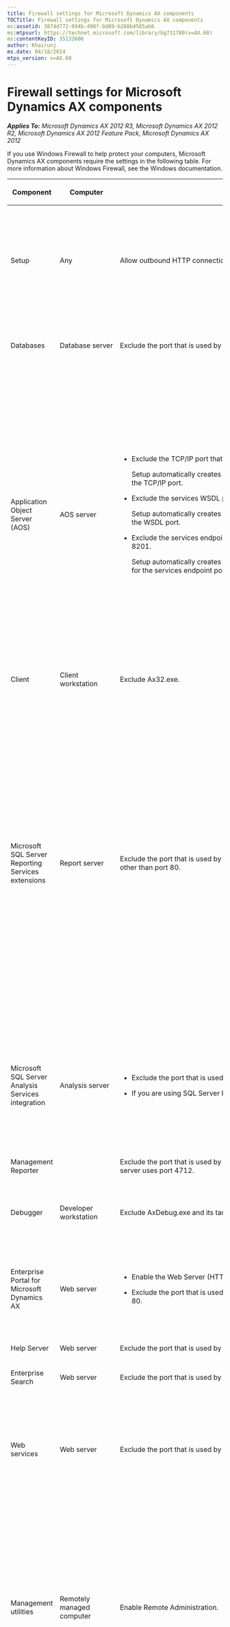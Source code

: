 ```yaml
---
title: Firewall settings for Microsoft Dynamics AX components
TOCTitle: Firewall settings for Microsoft Dynamics AX components
ms:assetid: 3874d772-094b-490f-bd89-b288b4585ab6
ms:mtpsurl: https://technet.microsoft.com/library/Gg731780(v=AX.60)
ms:contentKeyID: 35132606
author: Khairunj
ms.date: 04/18/2014
mtps_version: v=AX.60
---
```


# Firewall settings for Microsoft Dynamics AX components 


_**Applies To:** Microsoft Dynamics AX 2012 R3, Microsoft Dynamics AX 2012 R2, Microsoft Dynamics AX 2012 Feature Pack, Microsoft Dynamics AX 2012_

If you use Windows Firewall to help protect your computers, Microsoft Dynamics AX components require the settings in the following table. For more information about Windows Firewall, see the Windows documentation.

<table>
<colgroup>
<col style="width: 25%" />
<col style="width: 25%" />
<col style="width: 25%" />
<col style="width: 25%" />
</colgroup>
<thead>
<tr class="header">
<th><p>Component</p></th>
<th><p>Computer</p></th>
<th><p>Firewall setting</p></th>
<th><p>Notes</p></th>
</tr>
</thead>
<tbody>
<tr class="odd">
<td><p>Setup</p></td>
<td><p>Any</p></td>
<td><p>Allow outbound HTTP connections.</p></td>
<td><p>To access the documentation that is available from the Setup wizard, you must be able to connect to the Internet from the computer where you are running Setup.</p></td>
</tr>
<tr class="even">
<td><p>Databases</p></td>
<td><p>Database server</p></td>
<td><p>Exclude the port that is used by Microsoft SQL Server. By default, SQL Server uses port 1433.</p></td>
<td><p>For more information, see the SQL Server documentation.</p></td>
</tr>
<tr class="odd">
<td><p>Application Object Server (AOS)</p></td>
<td><p>AOS server</p></td>
<td><ul>
<li><p>Exclude the TCP/IP port that is used by the AOS instance. By default, AOS uses port 2712.</p>
<p>Setup automatically creates the inbound rule &quot;Dynamics AX 6.0 –MicrosoftDynamicsAX (RPC)&quot; for the TCP/IP port.</p></li>
<li><p>Exclude the services WSDL port that is used by the AOS instance. By default, AOS uses port 8101.</p>
<p>Setup automatically creates the inbound rule &quot;Dynamics AX 6.0 –MicrosoftDynamicsAX (WSDL)&quot; for the WSDL port.</p></li>
<li><p>Exclude the services endpoint port that is used by the AOS instance. By default, AOS uses port 8201.</p>
<p>Setup automatically creates the inbound rule &quot;Dynamics AX 6.0 –MicrosoftDynamicsAX (NetTCP)&quot; for the services endpoint port.</p></li>
</ul></td>
<td><p>Windows Firewall must be enabled on the computer. Each AOS instance must use a different port number.</p>
<div class="alert">

> [!NOTE]
> <P>By default, every time that you install an additional AOS instance on a computer, the TCP/IP port number and the services endpoint port numbers are incremented by 1. For example, by default, the second AOS instance on a computer is assigned to TCP/IP port 2713.</P>


</div></td>
</tr>
<tr class="even">
<td><p>Client</p></td>
<td><p>Client workstation</p></td>
<td><p>Exclude Ax32.exe.</p></td>
<td><p>The client uses a TCP port to connect to the AOS instance.</p></td>
</tr>
<tr class="odd">
<td><p>Microsoft SQL Server Reporting Services extensions</p></td>
<td><p>Report server</p></td>
<td><p>Exclude the port that is used by Reporting Services virtual directories, if Reporting Services uses a port other than port 80.</p></td>
<td><p>If you are installing Reporting Services extensions in a perimeter network, you may need to add a firewall policy that enables you to connect to the Microsoft Dynamics AX database. For example, if you are using Forefront Threat Management Gateway (TMG), you must add a <strong>Non-Web Server Protocol Rule</strong>. For more information, see <a href="http://technet.microsoft.com/en-us/library/cc441596.aspx">Configuring SQL Server publishing</a> in the Forefront TMG documentation.</p></td>
</tr>
<tr class="even">
<td><p>Microsoft SQL Server Analysis Services integration</p></td>
<td><p>Analysis server</p></td>
<td><ul>
<li><p>Exclude the port that is used by Analysis Services. By default, Analysis Services uses port 2383.</p></li>
<li><p>If you are using SQL Server Browser, you must also exclude port 2382.</p></li>
</ul></td>
<td><p>For more information about how to configure access to Analysis Services through Windows Firewall, see the SQL Server documentation on MSDN.</p></td>
</tr>
<tr class="odd">
<td><p>Management Reporter</p></td>
<td><p></p></td>
<td><p>Exclude the port that is used by the Management Reporter application server. By default, the application server uses port 4712.</p></td>
<td><p></p></td>
</tr>
<tr class="even">
<td><p>Debugger</p></td>
<td><p>Developer workstation</p></td>
<td><p>Exclude AxDebug.exe and its target programs, such as Ax32.exe and AxServ32.exe.</p></td>
<td><p>The debugger uses a dynamically allocated TCP port.</p></td>
</tr>
<tr class="odd">
<td><p>Enterprise Portal for Microsoft Dynamics AX</p></td>
<td><p>Web server</p></td>
<td><ul>
<li><p>Enable the Web Server (HTTP).</p></li>
<li><p>Exclude the port that is used by the Enterprise Portal website, if the site uses a port other than port 80.</p></li>
</ul></td>
<td><p>If you do not enable the Web Server in Windows Firewall, you can view the site only from the local server.</p></td>
</tr>
<tr class="even">
<td><p>Help Server</p></td>
<td><p>Web server</p></td>
<td><p>Exclude the port that is used by the Help Server web site, if the site uses a port other than port 80.</p></td>
<td><p></p></td>
</tr>
<tr class="odd">
<td><p>Enterprise Search</p></td>
<td><p>Web server</p></td>
<td><p>Exclude the port that is used by the Search web site, if the site uses a port other than port 80.</p></td>
<td><p></p></td>
</tr>
<tr class="even">
<td><p>Web services</p></td>
<td><p>Web server</p></td>
<td><p>Exclude the port that is used by the services web site, if the site uses a port other than port 80.</p></td>
<td><p>External programs use this port to consume the Microsoft Dynamics AX web services that are based on Internet Information Services (IIS).</p></td>
</tr>
<tr class="odd">
<td><p>Management utilities</p></td>
<td><p>Remotely managed computer</p></td>
<td><p>Enable Remote Administration.</p></td>
<td><p>You must enable Remote Administration on computers that are administered remotely by using Windows PowerShell. For example, enable Remote Administration on a computer if you deploy reports to that computer from another computer where Windows PowerShell is installed.</p></td>
</tr>
<tr class="even">
<td><p>Synch Service</p></td>
<td><p>Head-office communications server</p></td>
<td><ul>
<li><p>Exclude the port that is used by Microsoft SQL Server. By default, SQL Server uses port 1433.</p></li>
<li><p>Exclude the port that is used by Synch Service. By default, Synch Service uses port 16750.</p></li>
<li><p>Exclude the port that is used by Real-time Service. By default, Real-time Service uses port 1239.</p></li>
</ul></td>
<td><p>For instructions, see the <a href="http://go.microsoft.com/fwlink/?linkid=237283">PCI Implementation Guide for Microsoft Dynamics AX 2012 Feature Pack</a>.</p></td>
</tr>
<tr class="odd">
<td><p>Synch Service</p></td>
<td><p>Store communications server</p></td>
<td><ul>
<li><p>Enable Internet Protocol security (IPsec).</p></li>
<li><p>Exclude the port that is used by Microsoft SQL Server. By default, SQL Server uses port 1433.</p></li>
<li><p>Exclude the port that is used by Synch Service. By default, Synch Service uses port 16750.</p></li>
</ul></td>
<td><p>For more information, see the <a href="http://go.microsoft.com/fwlink/?linkid=237283">PCI Implementation Guide for Microsoft Dynamics AX 2012 Feature Pack</a>.</p></td>
</tr>
<tr class="even">
<td><p>Real-time Service</p></td>
<td><p></p></td>
<td><p>Exclude the port that is used by Real-time Service, if the site uses a port other than port 80.</p></td>
<td><p>For more information, see the <a href="http://go.microsoft.com/fwlink/?linkid=237283">PCI Implementation Guide for Microsoft Dynamics AX 2012 Feature Pack</a>.</p></td>
</tr>
<tr class="odd">
<td><p>Async Server</p></td>
<td><p></p></td>
<td><p>Exclude the HTTPS port that is used by Async Server.</p>
<p>Exclude the TCP port, if Async Server uses the TCP protocol.</p></td>
<td><p></p></td>
</tr>
<tr class="even">
<td><p>Retail POS</p></td>
<td><p>Store communications server</p></td>
<td><p>Exclude the port that is used by Microsoft SQL Server. By default, SQL Server uses port 1433.</p>
<p>Exclude the port that is used by Synch Service. By default, Synch Service uses port 16750.</p></td>
<td><p>For more information, see the <a href="http://go.microsoft.com/fwlink/?linkid=237283">PCI Implementation Guide for Microsoft Dynamics AX 2012 Feature Pack</a>.</p></td>
</tr>
<tr class="odd">
<td><p>Retail POS</p></td>
<td><p>Store database server</p></td>
<td><p>Exclude the port that is used by Microsoft SQL Server. By default, SQL Server uses port 1433.</p>
<p>On a register that has its own local database, you only need to open the firewall to SQL Server if Synch Service is on a computer other than the register.</p></td>
<td><p>For more information, see the <a href="http://go.microsoft.com/fwlink/?linkid=237283">PCI Implementation Guide for Microsoft Dynamics AX 2012 Feature Pack</a>.</p></td>
</tr>
<tr class="even">
<td><p>Retail Server</p></td>
<td><p>Retail Server</p></td>
<td><p>Exclude the port that is used by the Retail Server web site.</p></td>
<td><p></p></td>
</tr>
<tr class="odd">
<td><p>Retail Hardware Station</p></td>
<td><p>Retail Server</p></td>
<td><p>Exclude the port that is used by the Hardware Station web site.</p></td>
<td><p></p></td>
</tr>
<tr class="even">
<td><p>Retail online store</p></td>
<td><p>Web server</p></td>
<td><p>Exclude the ports that are used by the Retail online store web site. For a production environment, the online store uses ports 80 and 443, by default. For a developer environment, the online store uses the following ports, by default.</p>
<ul>
<li><p>40002: The online store (this is the port 80 site in production environments)</p></li>
<li><p>40004: The online store (this is the port 443 site in production environments with encrypted communications)</p></li>
<li><p>40003: The internal online store site (for changing site settings in SharePoint</p></li>
<li><p>40001: The internal product catalog site</p></li>
</ul></td>
<td><p></p></td>
</tr>
<tr class="odd">
<td><p>Microsoft Dynamics ERP RapidStart Connector</p></td>
<td><p>Microsoft Dynamics ERP RapidStart Services host machine</p></td>
<td><ul>
<li><p>Exclude the executable file for the Microsoft Dynamics ERP RapidStart Connector service. By default, the file is installed in this location:</p>
<p>%SystemDrive%\Program Files\Microsoft Dynamics AX\60\RapidStartConnectorService\Microsoft.Dynamics.AX.AppConfig.ConnectorLoaderService.exe</p></li>
<li><p>Exclude the endpoint port that is used by the Microsoft Dynamics ERP RapidStart Connector service. By default, the service communicates with the Windows Azure Service Bus on ports 9350-9354, 80, and 443.</p></li>
<li><p>Exclude the Windows Azure Cloud Services Protocols.</p></li>
</ul></td>
<td><p></p></td>
</tr>
</tbody>
</table>

  


